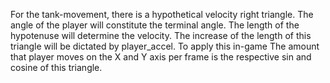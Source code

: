 For the tank-movement, there is a hypothetical velocity right triangle. The angle of the player will constitute the terminal angle. The length of the hypotenuse will determine the velocity. The increase of the length of this triangle will be dictated by player_accel. To apply this in-game The amount that player moves on the X and Y axis per frame is the respective sin and cosine of this triangle. 